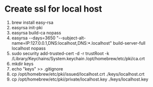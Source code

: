 # Create ssl for local host
1. brew install easy-rsa
2. easyrsa init-pki
3. easyrsa build-ca nopass
4. easyrsa --days=3650 "--subject-alt-name=IP:127.0.0.1,DNS:localhost,DNS:*.localhost" build-server-full localhost nopass
5. sudo security add-trusted-cert -d -r trustRoot -k /Library/Keychains/System.keychain /opt/homebrew/etc/pki/ca.crt
6. mkdir keys
7. echo "keys" >> .gitignore
6. cp /opt/homebrew/etc/pki/issued/localhost.crt ./keys/localhost.crt
7. cp /opt/homebrew/etc/pki/private/localhost.key ./keys/localhost.key
